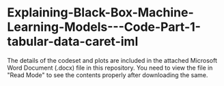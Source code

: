 # Explaining-Black-Box-Machine-Learning-Models---Code-Part-1-tabular-data-caret-iml

The details of the codeset and plots are included in the attached Microsoft Word Document (.docx) file in this repository. 
You need to view the file in "Read Mode" to see the contents properly after downloading the same.
